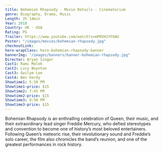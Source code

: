 ```yaml
---
title: Bohemian Rhapsody · Movie Details · Cinematorium
genre: Biography, Drama, Music
Length: 2h 14min
Year: 2018
Country: UK · USA
Rating: PG
Trailer: https://www.youtube.com/watch?v=mP0VHJYFOAU
Poster: "/images/movies/bohemian-rhapsody.jpg"
checkoutLink:
hero-wrapClass: hero-bohemian-rhapsody-banner
bannerImg: "/images/banners/banner-bohemian-rhapsody.jpg"
Director: Bryan Singer
Cast1: Rami Malek
Cast2: Lucy Boynton
Cast3: Gwilym Lee
Cast4: Ben Hardy
Showtime1: 5:30 PM
Showtime1-price: $15
Showtime2: 7:45 PM
Showtime2-price: $15
Showtime3: 9:50 PM
Showtime3-price: $15
---
```

Bohemian Rhapsody is an enthralling celebration of Queen, their music, and their extraordinary lead singer Freddie Mercury, who defied stereotypes and convention to become one of history’s most beloved entertainers. Following Queen’s meteoric rise, their revolutionary sound and Freddie’s solo career, the film also chronicles the band’s reunion, and one of the greatest performances in rock history.
